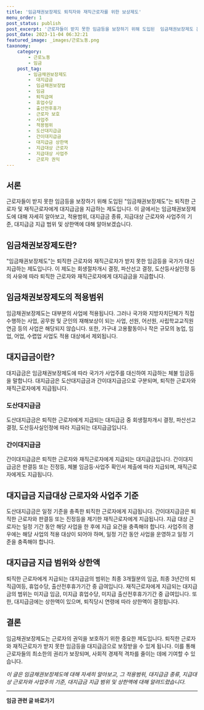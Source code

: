 ```yaml
---
title: '임금채권보장제도 퇴직자와 재직근로자를 위한 보상제도'
menu_order: 1
post_status: publish
post_excerpt: '근로자들이 받지 못한 임금등을 보장하기 위해 도입된  임금채권보장제도 는 퇴직한 근로자 및 재직근로자에게 대지급금을 지급하는 제도입니다. 이 글에서는 임금채권보장제도에 대해 자세히 알아보고, 적용범위, 대지급금 종류, 지급대상 근로자와 사업주의 기준, 대지급금 지급 범위 및 상한액에 대해 알아보겠습니다.'
post_date: 2023-11-04 06:32:21
featured_image: _images/근로노동.png
taxonomy:
    category:
        - 근로노동
        - 임금
    post_tag:
        - 임금채권보장제도
        -  대지급금
        -  임금채권보장법
        -  임금
        -  퇴직급여
        -  휴업수당
        -  출산전후휴가
        -  근로자 보호
        -  사업주
        -  적용범위
        -  도산대지급금
        -  간이대지급금
        -  대지급금 상한액
        -  지급대상 근로자
        -  지급대상 사업주
        -  근로자 권익
---
```




## 서론

근로자들이 받지 못한 임금등을 보장하기 위해 도입된 "임금채권보장제도"는 퇴직한 근로자 및 재직근로자에게 대지급금을 지급하는 제도입니다. 이 글에서는 임금채권보장제도에 대해 자세히 알아보고, 적용범위, 대지급금 종류, 지급대상 근로자와 사업주의 기준, 대지급금 지급 범위 및 상한액에 대해 알아보겠습니다.

## 임금채권보장제도란?

"임금채권보장제도"는 퇴직한 근로자와 재직근로자가 받지 못한 임금등을 국가가 대신 지급하는 제도입니다. 이 제도는 회생절차개시 결정, 파산선고 결정, 도산등사실인정 등의 사유에 따라 퇴직한 근로자와 재직근로자에게 대지급금을 지급합니다.

## 임금채권보장제도의 적용범위

임금채권보장제도는 대부분의 사업에 적용됩니다. 그러나 국가와 지방자치단체가 직접 수행하는 사업, 공무원 및 군인의 재해보상이 되는 사업, 선원, 어선원, 사립학교교직원 연금 등의 사업은 해당되지 않습니다. 또한, 가구내 고용활동이나 작은 규모의 농업, 임업, 어업, 수렵업 사업도 적용 대상에서 제외됩니다.

## 대지급금이란?

대지급금은 임금채권보장제도에 따라 국가가 사업주를 대신하여 지급하는 체불 임금등을 말합니다. 대지급금은 도산대지급금과 간이대지급금으로 구분되며, 퇴직한 근로자와 재직근로자에게 지급됩니다.

### 도산대지급금

도산대지급금은 퇴직한 근로자에게 지급되는 대지급금 중 회생절차개시 결정, 파산선고 결정, 도산등사실인정에 따라 지급되는 대지급금입니다.

### 간이대지급금

간이대지급금은 퇴직한 근로자와 재직근로자에게 지급되는 대지급금입니다. 간이대지급금은 판결등 또는 진정등, 체불 임금등·사업주 확인서 제출에 따라 지급되며, 재직근로자에게도 지급됩니다.

## 대지급금 지급대상 근로자와 사업주 기준

도산대지급금은 일정 기준을 충족한 퇴직한 근로자에게 지급됩니다. 간이대지급금은 퇴직한 근로자와 판결등 또는 진정등을 제기한 재직근로자에게 지급됩니다. 지급 대상 근로자는 일정 기간 동안 해당 사업을 한 후에 지급 요건을 충족해야 합니다. 사업주의 경우에는 해당 사업의 적용 대상이 되어야 하며, 일정 기간 동안 사업을 운영하고 일정 기준을 충족해야 합니다.

## 대지급금 지급 범위와 상한액

퇴직한 근로자에게 지급되는 대지급금의 범위는 최종 3개월분의 임금, 최종 3년간의 퇴직급여등, 휴업수당, 출산전후휴가기간 중 급여입니다. 재직근로자에게 지급되는 대지급금의 범위는 미지급 임금, 미지급 휴업수당, 미지급 출산전후휴가기간 중 급여입니다. 또한, 대지급금에는 상한액이 있으며, 퇴직당시 연령에 따라 상한액이 결정됩니다.

## 결론

임금채권보장제도는 근로자의 권익을 보호하기 위한 중요한 제도입니다. 퇴직한 근로자와 재직근로자가 받지 못한 임금등을 대지급금으로 보장받을 수 있게 됩니다. 이를 통해 근로자들의 최소한의 권리가 보장되며, 사회적 경제적 격차를 줄이는 데에 기여할 수 있습니다.

*이 글은 임금채권보장제도에 대해 자세히 알아보고, 그 적용범위, 대지급금 종류, 지급대상 근로자와 사업주의 기준, 대지급금 지급 범위 및 상한액에 대해 알려드렸습니다.*
<!-- wp:separator -->
<hr class="wp-block-separator has-alpha-channel-opacity"/>
<!-- /wp:separator -->

<!-- wp:group {"backgroundColor":"base","layout":{"type":"constrained"}} -->
<div class="wp-block-group has-base-background-color has-background"><!-- wp:paragraph {"align":"center","fontSize":"medium"} -->
<p class="has-text-align-center has-large-font-size"><strong>임금 관련 글 바로가기</strong></p>
<!-- /wp:paragraph -->


<!-- wp:latest-posts {"categories":[{"id":11225,"count":19,"description":"","link":"https://uknowlaw.com/category/%ec%9e%84%ea%b8%88/","name":"임금","slug":"임금","taxonomy":"category","parent":0,"meta":[],"_links":{"self":[{"href":"https://uknowlaw.com/wp-json/wp/v2/categories/11225"}],"collection":[{"href":"https://uknowlaw.com/wp-json/wp/v2/categories"}],"about":[{"href":"https://uknowlaw.com/wp-json/wp/v2/taxonomies/category"}],"wp:post_type":[{"href":"https://uknowlaw.com/wp-json/wp/v2/posts?categories=11225"}],"curies":[{"name":"wp","href":"https://api.w.org/{rel}","templated":true}]}}],"postsToShow":100,"excerptLength":28,"postLayout":"grid","columns":2,"featuredImageAlign":"left","featuredImageSizeSlug":"large","fontSize":18px} /--></div>
<!-- /wp:group -->